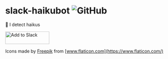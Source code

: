 # slack-haikubot ![GitHub](https://img.shields.io/github/license/terenceodonoghue/slack-haikubot)

🤖 I detect haikus

<a href="https://slack.com/oauth/v2/authorize?scope=channels%3Ahistory%2Cchat%3Awrite&state=eyJhbGciOiJIUzI1NiIsInR5cCI6IkpXVCJ9.eyJpbnN0YWxsT3B0aW9ucyI6eyJzY29wZXMiOlsiY2hhbm5lbHM6aGlzdG9yeSIsImNoYXQ6d3JpdGUiXX0sIm5vdyI6IjIwMjEtMDYtMDVUMTI6MTY6MjIuNjUxWiIsImlhdCI6MTYyMjg5NTM4Mn0.UjUu6M-Qtj8J2zt8rI0aNds3cxtoPb2n6aV7ItxeysY&client_id=2144907132561.2138478390996"><img alt="Add to Slack" height="40" width="139" src="https://platform.slack-edge.com/img/add_to_slack.png" srcSet="https://platform.slack-edge.com/img/add_to_slack.png 1x, https://platform.slack-edge.com/img/add_to_slack@2x.png 2x" /></a>

Icons made by [Freepik](https://www.freepik.com) from [www.flaticon.com](https://www.flaticon.com/)
